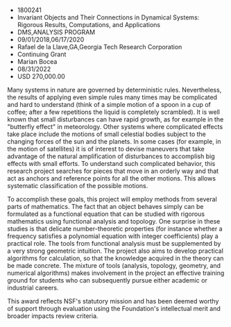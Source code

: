 
* 1800241
* Invariant Objects and Their Connections in Dynamical Systems: Rigorous Results, Computations, and Applications
* DMS,ANALYSIS PROGRAM
* 09/01/2018,06/17/2020
* Rafael de la Llave,GA,Georgia Tech Research Corporation
* Continuing Grant
* Marian Bocea
* 08/31/2022
* USD 270,000.00

Many systems in nature are governed by deterministic rules. Nevertheless, the
results of applying even simple rules many times may be complicated and hard to
understand (think of a simple motion of a spoon in a cup of coffee; after a few
repetitions the liquid is completely scrambled). It is well known that small
disturbances can have rapid growth, as for example in the "butterfly effect" in
meteorology. Other systems where complicated effects take place include the
motions of small celestial bodies subject to the changing forces of the sun and
the planets. In some cases (for example, in the motion of satellites) it is of
interest to devise maneuvers that take advantage of the natural amplification of
disturbances to accomplish big effects with small efforts. To understand such
complicated behavior, this research project searches for pieces that move in an
orderly way and that act as anchors and reference points for all the other
motions. This allows systematic classification of the possible motions.

To accomplish these goals, this project will employ methods from several parts
of mathematics. The fact that an object behaves simply can be formulated as a
functional equation that can be studied with rigorous mathematics using
functional analysis and topology. One surprise in these studies is that delicate
number-theoretic properties (for instance whether a frequency satisfies a
polynomial equation with integer coefficients) play a practical role. The tools
from functional analysis must be supplemented by a very strong geometric
intuition. The project also aims to develop practical algorithms for
calculation, so that the knowledge acquired in the theory can be made concrete.
The mixture of tools (analysis, topology, geometry, and numerical algorithms)
makes involvement in the project an effective training ground for students who
can subsequently pursue either academic or industrial careers.

This award reflects NSF's statutory mission and has been deemed worthy of
support through evaluation using the Foundation's intellectual merit and broader
impacts review criteria.
